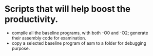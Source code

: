 # Scripts that will help boost the productivity.

- compile all the baseline programs, with both -O0 and -O2; generate their
  assembly code for examination.
- copy a selected baseline program of asm to a folder for debugging purpose.
